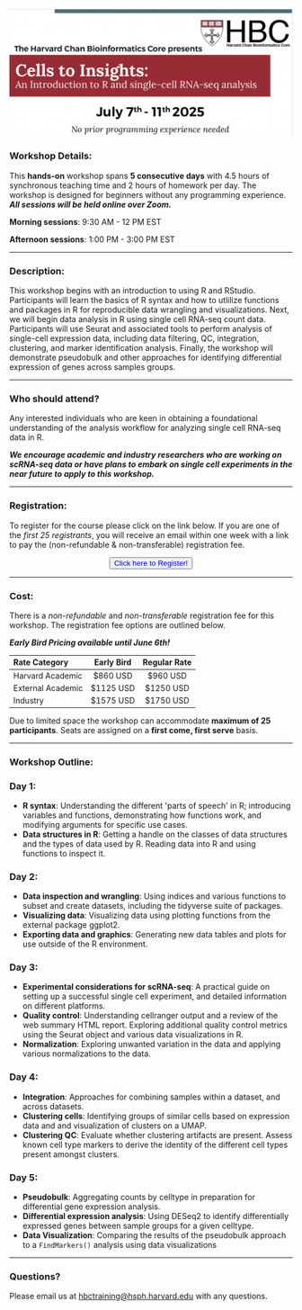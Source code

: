 <p align="center">
<img src="assets/images/cells_to_insights.png" width="1000">
</p>



### **Workshop Details:**
This **hands-on** workshop spans **5 consecutive days** with 4.5 hours of synchronous teaching time and 2 hours of homework per day. The workshop is designed for beginners without any programming experience. ***All sessions will be held online over Zoom.***

**Morning sessions**: 9:30 AM - 12 PM EST

**Afternoon sessions**: 1:00 PM - 3:00 PM EST

---

### **Description:**
This workshop begins with an introduction to using R and RStudio. Participants will learn the basics of R syntax and how to utlilize functions and packages in R for reproducible data wrangling and visualizations. Next, we will begin data analysis in R using single cell RNA-seq count data. Participants will use Seurat and associated tools to perform analysis of single-cell expression data, including data filtering, QC, integration, clustering, and marker identification analysis. Finally, the workshop will demonstrate pseudobulk and other approaches for identifying differential expression of genes across samples groups.

---

### **Who should attend?**

Any interested individuals who are keen in obtaining a foundational understanding of the analysis workflow for analyzing single cell RNA-seq data in R. 

***We encourage academic and industry researchers who are working on scRNA-seq data or have plans to embark on single cell experiments in the near future to apply to this workshop.***

---

### **Registration:**
To register for the course please click on the link below. If you are one of the *first 25 registrants*, you will receive an email within one week with a link to pay the (non-refundable & non-transferable) registration fee.

<!--
<div style="text-align:center">
	 <a><button name="button" style = "color: red" >Registration is now closed!</button></a>
</div>

-->

<div style="text-align:center">
	 <a><button name="button" style = "color: blue" onclick="location.href='https://harvard.az1.qualtrics.com/jfe/form/SV_9MFlOEFb3W5AfBA'">Click here to Register!</button></a>
</div>


<!-- This content will not appear in the rendered Markdown -->


---

### **Cost:**

There is a _non-refundable_ and _non-transferable_ registration fee for this workshop. The registration fee options are outlined below.

***Early Bird Pricing available until June 6th!***

| Rate Category | Early Bird  | Regular Rate| 
|:---------------|:-------------:|:-------------:|
| Harvard Academic  | $860 USD | $960 USD |
| External Academic | $1125 USD | $1250 USD |
| Industry | $1575 USD | $1750 USD |


Due to limited space the workshop can accommodate **maximum of 25 participants**. Seats are assigned on a **first come, first serve** basis.

 
---

### **Workshop Outline:**

### **Day 1:**
* **R syntax**: Understanding the different 'parts of speech' in R; introducing variables and functions, demonstrating how functions work, and modifying arguments for specific use cases.
* **Data structures in R**: Getting a handle on the classes of data structures and the types of data used by R. Reading data into R and using functions to inspect it.
  
### **Day 2:**
* **Data inspection and wrangling**: Using indices and various functions to subset and create datasets, including the tidyverse suite of packages.
* **Visualizing data**: Visualizing data using plotting functions from the external package ggplot2.
* **Exporting data and graphics**: Generating new data tables and plots for use outside of the R environment.


### **Day 3:**
* **Experimental considerations for scRNA-seq**: A practical guide on setting up a successful single cell experiment, and detailed information on different platforms.
* **Quality control**: Understanding cellranger output and a review of the web summary HTML report. Exploring additional quality control metrics using the Seurat object and various data visualizations in R. 
* **Normalization**: Exploring unwanted variation in the data and applying various normalizations to the data.

### **Day 4:**
* **Integration**: Approaches for combining samples within a dataset, and across datasets.
* **Clustering cells**: Identifying groups of similar cells based on expression data and and visualization of clusters on a UMAP.
* **Clustering QC**: Evaluate whether clustering artifacts are present. Assess known cell type markers to derive the identity of the different cell types present amongst clusters.

### **Day 5:**
* **Pseudobulk**: Aggregating counts by celltype in preparation for differential gene expression analysis.
* **Differential expression analysis**: Using DESeq2 to identify differentially expressed genes between sample groups for a given celltype.
* **Data Visualization**: Comparing the results of the pseudobulk approach to a `FindMarkers()` analysis using data visualizations


---

### **Questions?**

Please email us at hbctraining@hsph.harvard.edu with any questions.
